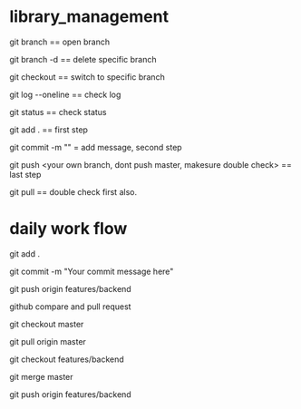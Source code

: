 # library_management

git branch == open branch

git branch -d  <branch> == delete specific branch

git checkout <branch> == switch to specific branch

git log --oneline == check log

git status == check status

git add . == first step 

git commit -m "<your comment>" = add message, second step 

git push <your own branch, dont push master, makesure double check> == last step

git pull == double check first also.
# daily work flow

git add .

git commit -m "Your commit message here"

git push origin features/backend

github compare and pull request

git checkout master

git pull origin master

git checkout features/backend

git merge master

git push origin features/backend

